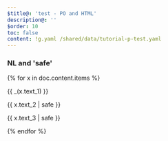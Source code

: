 ```yaml
---
$title@: 'test - PO and HTML'
description@: ''
$order: 10
toc: false
content: !g.yaml /shared/data/tutorial-p-test.yaml
---
```


### NL and 'safe'
{% for x in doc.content.items %}
  <div class="">
    <p class="">{{ _(x.text_1) }}</p>
    <p class="">{{ x.text_2 | safe }}</p>
    <p class="">{{ x.text_3 | safe }}</p>
  </div>
{% endfor %}

